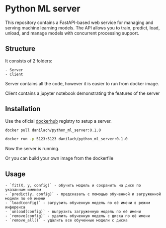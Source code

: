 # Python ML server

This repository contains a FastAPI-based web service for managing and serving machine learning models. The API allows you to train, predict, load, unload, and manage models with concurrent processing support.

## Structure

It consists of 2 folders:

    - Server
    - Client

Server contains all the code, however it is easier to run from docker image.

Client contains a jupyter notebook demonstrating the features of the server

## Installation

Use the oficial  [dockerhub](https://hub.docker.com/_/registry) registry to setup a server.

```bash
docker pull danilach/python_ml_server:0.1.0
```

```bash
docker run -p 5123:5123 danilach/python_ml_server:0.1.0
```

Now the server is running.

Or you can build your own image from the dockerfile
## Usage


    - `fit(X, y, config)` - обучить модель и сохранить на диск по указанным именем
    - `predict(y, config)` - предсказать с помощью обученной и загруженной модели по её имени
    - `load(config)` - загрузить обученную модель по её имени в режим инференса
    - `unload(config)` - выгрузить загруженную модель по её имени
    - `remove(config)` - удалить обученную модель с диска по её имени
    - `remove_all()` - удалить все обученные модели с диска

